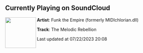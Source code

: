 ## Currently Playing on SoundCloud

[<img align="left" width="100" src="https://i1.sndcdn.com/artworks-HsoaXqpBmKui6c17-KcLKAQ-t500x500.jpg">](https://soundcloud.com/funktheempire/the-melodic-rebellion?in=funktheempire/sets/the-melodic-rebellion-ep-final-release-july-21)

**Artist**: Funk the Empire (formerly MIDIchlorian.dll) 

**Track**: The Melodic Rebellion

Last updated at 07/22/2023 20:08
